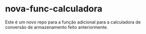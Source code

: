 # nova-func-calculadora
Este é um novo repo para a função adicional para a calculadora de conversão de armazenamento feito anteriormente.
